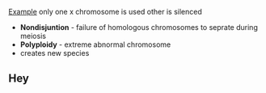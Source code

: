 
[Example](#hey)
only one x chromosome is used other is silenced
* __Nondisjuntion__ - failure of homologous chromosomes to seprate during meiosis
* __Polyploidy__ - extreme abnormal chromosome
* creates new species

## Hey
